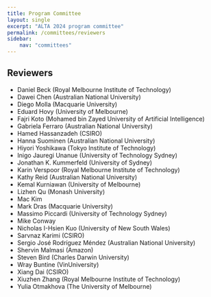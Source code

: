 ```yaml
---
title: Program Committee
layout: single
excerpt: "ALTA 2024 program committee"
permalink: /committees/reviewers
sidebar:
    nav: "committees"
---
```


## Reviewers
- Daniel Beck (Royal Melbourne Institute of Technology)
- Dawei Chen (Australian National University)
- Diego Molla (Macquarie University)
- Eduard Hovy (University of Melbourne)
- Fajri Koto (Mohamed bin Zayed University of Artificial Intelligence)
- Gabriela Ferraro (Australian National University)
- Hamed Hassanzadeh (CSIRO)
- Hanna Suominen (Australian National University)
- Hiyori Yoshikawa (Tokyo Institute of Technology)
- Inigo Jauregi Unanue (University of Technology Sydney)
- Jonathan K. Kummerfeld (University of Sydney)
- Karin Verspoor (Royal Melbourne Institute of Technology)
- Kathy Reid (Australian National University)
- Kemal Kurniawan (University of Melbourne)
- Lizhen Qu (Monash University)
- Mac Kim
- Mark Dras (Macquarie University)
- Massimo Piccardi (University of Technology Sydney)
- Mike Conway
- Nicholas I-Hsien Kuo (University of New South Wales)
- Sarvnaz Karimi (CSIRO)
- Sergio José Rodríguez Méndez (Australian National University)
- Shervin Malmasi (Amazon)
- Steven Bird (Charles Darwin University)
- Wray Buntine (VinUniversity)
- Xiang Dai (CSIRO)
- Xiuzhen Zhang (Royal Melbourne Institute of Technology)
- Yulia Otmakhova (The University of Melbourne)
